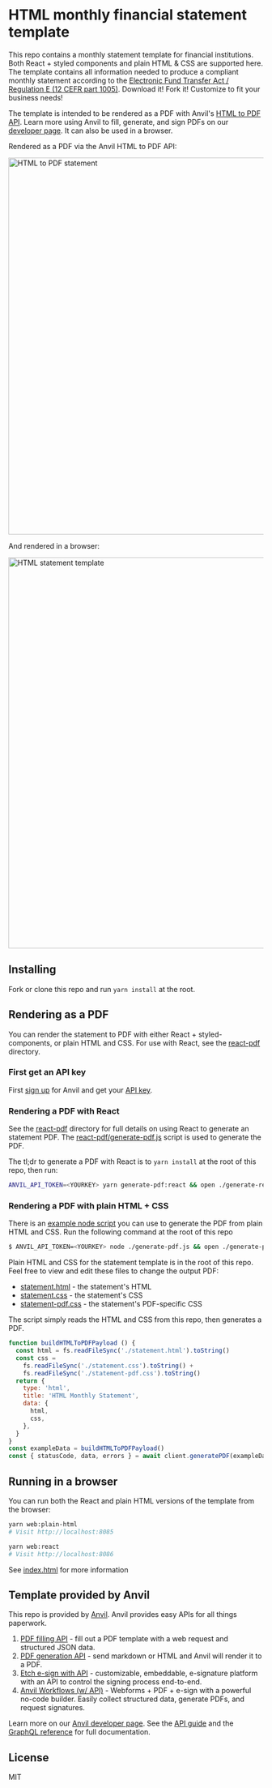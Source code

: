 # HTML monthly financial statement template

This repo contains a monthly statement template for financial institutions. Both React + styled components and plain HTML & CSS are supported here. The template contains all information needed to produce a compliant monthly statement according to the [Electronic Fund Transfer Act / Regulation E (12 CEFR part 1005)](https://www.consumerfinance.gov/rules-policy/regulations/1005/9/). Download it! Fork it! Customize to fit your business needs!

The template is intended to be rendered as a PDF with Anvil's [HTML to PDF API](https://www.useanvil.com/docs/api/generate-pdf#html--css-to-pdf). Learn more using Anvil to fill, generate, and sign PDFs on our [developer page](https://www.useanvil.com/developers/). It can also be used in a browser.

Rendered as a PDF via the Anvil HTML to PDF API:

<img width="744" alt="HTML to PDF statement" src="https://user-images.githubusercontent.com/69169/115467145-e5357280-a1e5-11eb-942b-2e1a0361252b.png" />

And rendered in a browser:

<img width="772" alt="HTML statement template" src="https://user-images.githubusercontent.com/69169/115467239-0ac27c00-a1e6-11eb-836b-190bf0ab264d.png" />


## Installing

Fork or clone this repo and run `yarn install` at the root.

## Rendering as a PDF

You can render the statement to PDF with either React + styled-components, or plain HTML and CSS. For use with React, see the [react-pdf](./react-pdf/README.md) directory.

### First get an API key

First [sign up](https://app.useanvil.com/signup) for Anvil and get your [API key](https://www.useanvil.com/docs/api/getting-started#api-key).

### Rendering a PDF with React

See the [react-pdf](./react-pdf/README.md) directory for full details on using React to generate an statement PDF. The [react-pdf/generate-pdf.js](./react-pdf/generate-pdf.js) script is used to generate the PDF.

The tl;dr to generate a PDF with React is to `yarn install` at the root of this repo, then run:

```sh
ANVIL_API_TOKEN=<YOURKEY> yarn generate-pdf:react && open ./generate-react.output.pdf
```

### Rendering a PDF with plain HTML + CSS

There is an [example node script](./generate-pdf.js) you can use to generate the PDF from plain HTML and CSS. Run the following command at the root of this repo

```sh
$ ANVIL_API_TOKEN=<YOURKEY> node ./generate-pdf.js && open ./generate-plain-html.output.pdf
```

Plain HTML and CSS for the statement template is in the root of this repo. Feel free to view and edit these files to change the output PDF:

* [statement.html](./statement.html) - the statement's HTML
* [statement.css](./statement.css) - the statement's CSS
* [statement-pdf.css](./statement-pdf.css) - the statement's PDF-specific CSS

The script simply reads the HTML and CSS from this repo, then generates a PDF.

```js
function buildHTMLToPDFPayload () {
  const html = fs.readFileSync('./statement.html').toString()
  const css =
    fs.readFileSync('./statement.css').toString() +
    fs.readFileSync('./statement-pdf.css').toString()
  return {
    type: 'html',
    title: 'HTML Monthly Statement',
    data: {
      html,
      css,
    },
  }
}
const exampleData = buildHTMLToPDFPayload()
const { statusCode, data, errors } = await client.generatePDF(exampleData)
```

## Running in a browser

You can run both the React and plain HTML versions of the template from the browser:

```sh
yarn web:plain-html
# Visit http://localhost:8085

yarn web:react
# Visit http://localhost:8086
```

See [index.html](./index.html) for more information

## Template provided by Anvil

This repo is provided by [Anvil](https://www.useanvil.com/developers/). Anvil provides easy APIs for all things paperwork.

1. [PDF filling API](https://www.useanvil.com/products/pdf-filling-api/) - fill out a PDF template with a web request and structured JSON data.
2. [PDF generation API](https://www.useanvil.com/products/pdf-generation-api/) - send markdown or HTML and Anvil will render it to a PDF.
3. [Etch e-sign with API](https://www.useanvil.com/products/etch/) - customizable, embeddable, e-signature platform with an API to control the signing process end-to-end.
4. [Anvil Workflows (w/ API)](https://www.useanvil.com/products/workflows/) - Webforms + PDF + e-sign with a powerful no-code builder. Easily collect structured data, generate PDFs, and request signatures.

Learn more on our [Anvil developer page](https://www.useanvil.com/developers/). See the [API guide](https://www.useanvil.com/docs) and the [GraphQL reference](https://www.useanvil.com/docs/api/graphql/reference/) for full documentation.

## License

MIT
